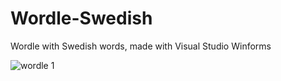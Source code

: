 # Wordle-Swedish
Wordle with Swedish words, made with Visual Studio Winforms 

![wordle 1](https://user-images.githubusercontent.com/91065258/158077984-ab48658f-93e4-4cb7-8020-16510ed9f6d7.png)
